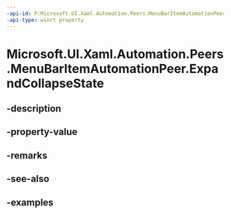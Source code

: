 ```yaml
---
-api-id: P:Microsoft.UI.Xaml.Automation.Peers.MenuBarItemAutomationPeer.ExpandCollapseState
-api-type: winrt property
---
```


<!-- Property syntax.
public ExpandCollapseState ExpandCollapseState { get; }
-->

# Microsoft.UI.Xaml.Automation.Peers.MenuBarItemAutomationPeer.ExpandCollapseState

## -description

## -property-value

## -remarks

## -see-also

## -examples

